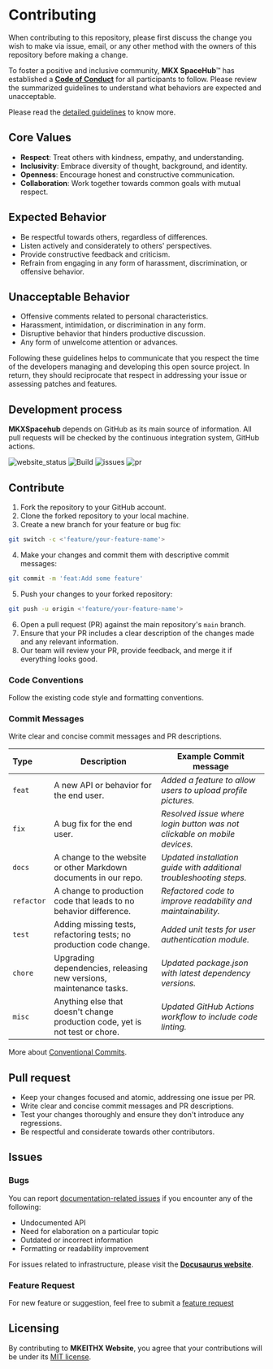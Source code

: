 # Contributing

When contributing to this repository, please first discuss the change you wish to make via issue,
email, or any other method with the owners of this repository before making a change. 



To foster a positive and inclusive community, **MKX SpaceHub**™ has established a [**Code of Conduct**](https://kitiplex.github.io/community/code-of-conduct) for all participants to follow. Please review the summarized guidelines to understand what behaviors are expected and unacceptable.

Please read the [detailed guidelines](https://mkeithx.pages.dev/contributing) to know more.

## Core Values

- **Respect**: Treat others with kindness, empathy, and understanding.
- **Inclusivity**: Embrace diversity of thought, background, and identity.
- **Openness**: Encourage honest and constructive communication.
- **Collaboration**: Work together towards common goals with mutual respect.


## Expected Behavior

- Be respectful towards others, regardless of differences.
- Listen actively and considerately to others' perspectives.
- Provide constructive feedback and criticism.
- Refrain from engaging in any form of harassment, discrimination, or offensive behavior.

## Unacceptable Behavior

- Offensive comments related to personal characteristics.
- Harassment, intimidation, or discrimination in any form.
- Disruptive behavior that hinders productive discussion.
- Any form of unwelcome attention or advances.

Following these guidelines helps to communicate that you respect the time of the developers managing and developing this open source project. In return, they should reciprocate that respect in addressing your issue or assessing patches and features.


## Development process

**MKXSpacehub** depends on GitHub as its main source of information. All pull requests will be checked by the continuous integration system, GitHub actions.

![website_status](https://img.shields.io/website?url=https%3A%2F%2Fmkeithx.github.io%2F&style=for-the-badge&label=Website)
![Build](https://img.shields.io/github/actions/workflow/status/mkeithx/mkeithx.github.io/build-deploy.yml?style=for-the-badge)
![issues](https://img.shields.io/github/issues/mkeithx/mkeithx.github.io?style=for-the-badge
)
![pr](https://img.shields.io/github/issues-pr/mkeithx/mkeithx.github.io?style=for-the-badge
)

## Contribute

1. Fork the repository to your GitHub account.
2. Clone the forked repository to your local machine.
3. Create a new branch for your feature or bug fix:


```bash
git switch -c <'feature/your-feature-name'>
```

4. Make your changes and commit them with descriptive commit messages:

```bash
git commit -m 'feat:Add some feature'
```

5. Push your changes to your forked repository:

```bash
git push -u origin <'feature/your-feature-name'>
```

6. Open a pull request (PR) against the main repository's `main` branch.
7. Ensure that your PR includes a clear description of the changes made and any relevant information.
8. Our team will review your PR, provide feedback, and merge it if everything looks good.


### Code Conventions

Follow the existing code style and formatting conventions.

### Commit Messages

Write clear and concise commit messages and PR descriptions.

| Type     | Description                                                                  | Example Commit message                                                               |
| :-------- | ---------------------------------------------------------------------------- | ---------------------------------------------------------------------- |
| `feat`     | A new API or behavior for the end user.                                      | _Added a feature to allow users to upload profile pictures._             |
| `fix`      | A bug fix for the end user.                                                  | _Resolved issue where login button was not clickable on mobile devices._ |
| `docs`     | A change to the website or other Markdown documents in our repo.             | _Updated installation guide with additional troubleshooting steps._      |
| `refactor` | A change to production code that leads to no behavior difference.            | _Refactored code to improve readability and maintainability._            |
| `test`     | Adding missing tests, refactoring tests; no production code change.          | _Added unit tests for user authentication module._                       |
| `chore`    | Upgrading dependencies, releasing new versions, maintenance tasks.           | _Updated package.json with latest dependency versions._                |
| `misc`     | Anything else that doesn't change production code, yet is not test or chore. | _Updated GitHub Actions workflow to include code linting._               |



More about [Conventional Commits](https://www.conventionalcommits.org/en/v1.0.0/#examples).

## Pull request

- Keep your changes focused and atomic, addressing one issue per PR.
- Write clear and concise commit messages and PR descriptions.
- Test your changes thoroughly and ensure they don't introduce any regressions.
- Be respectful and considerate towards other contributors.

## Issues

### Bugs

You can report [documentation-related issues](https://github.com/mkeithX/mkeithx.github.io/issues/new/choose) if you encounter any of the following:

- Undocumented API
- Need for elaboration on a particular topic
- Outdated or incorrect information
- Formatting or readability improvement

For issues related to infrastructure, please visit the [**Docusaurus website**](https://docusaurus.io/community/contributing#issues).

### Feature Request
For new feature or suggestion, feel free to submit a [feature request](/feature-requests)


## Licensing

By contributing to **MKEITHX Website**, you agree that your contributions will be under its [MIT license](https://github.com/mkeithX/mkeithx.github.io/blob/main/LICENSE). 